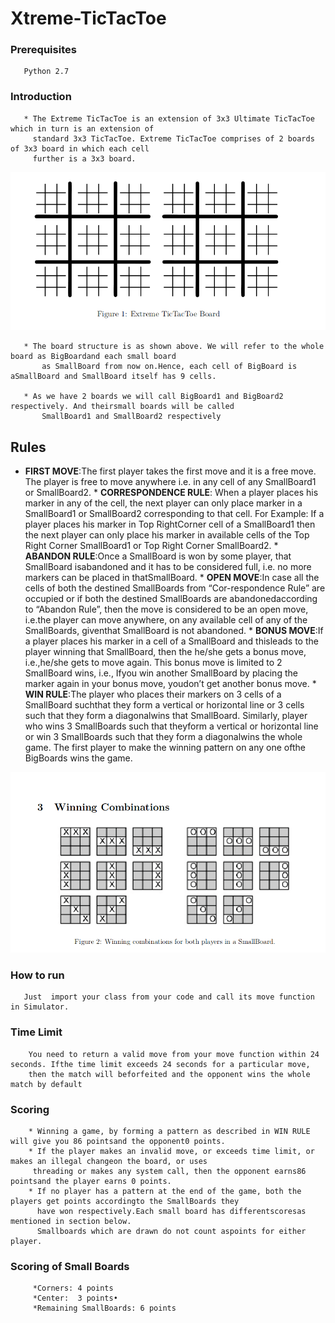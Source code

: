 # Xtreme-TicTacToe

### Prerequisites
       Python 2.7
       
### Introduction
       * The Extreme TicTacToe is an extension of 3x3 Ultimate TicTacToe which in turn is an extension of
         standard 3x3 TicTacToe. Extreme TicTacToe comprises of 2 boards of 3x3 board in which each cell
         further is a 3x3 board.

   ![alt text](./images/board.png)
  
       * The board structure is as shown above. We will refer to the whole board as BigBoardand each small board
           as SmallBoard from now on.Hence, each cell of BigBoard is aSmallBoard and SmallBoard itself has 9 cells.

       * As we have 2 boards we will call BigBoard1 and BigBoard2 respectively. And theirsmall boards will be called
           SmallBoard1 and SmallBoard2 respectively

  
  ## Rules
   * **FIRST MOVE**:The first player takes the first move and it is a free move. The player is free to move anywhere i.e.
               in any cell of any SmallBoard1 or SmallBoard2.
         * **CORRESPONDENCE RULE**: When a player places his marker in any of the cell, the next player can only place marker in 
               a SmallBoard1 or SmallBoard2 corresponding to that cell. For Example: If a player places his marker in Top RightCorner
               cell of a SmallBoard1 then the next player can only place his marker in available cells of the Top Right Corner SmallBoard1
               or Top Right Corner SmallBoard2.
         * **ABANDON RULE**:Once a SmallBoard is won by some player, that SmallBoard isabandoned and it has to be considered full, 
               i.e. no more markers can be placed in thatSmallBoard.
         * **OPEN MOVE**:In case all the cells of both the destined SmallBoards from “Cor-respondence Rule” are occupied or if both
               the destined SmallBoards are abandonedaccording to “Abandon Rule”, then the move is considered to be an open move, 
               i.e.the player can move anywhere, on any available cell of any of the SmallBoards, giventhat SmallBoard is not abandoned.
         * **BONUS MOVE**:If a player places his marker in a cell of a SmallBoard and thisleads to the player winning that SmallBoard,
               then the he/she gets a bonus move, i.e.,he/she gets to move again. This bonus move is limited to 2 SmallBoard wins, 
               i.e., Ifyou win another SmallBoard by placing the marker again in your bonus move, youdon’t get another bonus move.
         *  **WIN RULE**:The player who places their markers on 3 cells of a SmallBoard suchthat they form a vertical or horizontal line or 
               3 cells such that they form a diagonalwins that SmallBoard. Similarly, player who wins 3 SmallBoards such that theyform a vertical
               or horizontal line or win 3 SmallBoards such that they form a diagonalwins the whole game. The first player to make the winning pattern 
               on any one ofthe BigBoards wins the game.
        
   
   ![alt text](./images/winning_combs.png)
   
   ### How to run
       Just  import your class from your code and call its move function in Simulator.
       
   ### Time Limit
        You need to return a valid move from your move function within 24 seconds. Ifthe time limit exceeds 24 seconds for a particular move,
        then the match will beforfeited and the opponent wins the whole match by default
        
   ### Scoring
        * Winning a game, by forming a pattern as described in WIN RULE will give you 86 pointsand the opponent0 points.
        * If the player makes an invalid move, or exceeds time limit, or makes an illegal changeon the board, or uses 
         threading or makes any system call, then the opponent earns86 pointsand the player earns 0 points.
        * If no player has a pattern at the end of the game, both the players get points accordingto the SmallBoards they 
          have won respectively.Each small board has differentscoresas mentioned in section below.
          Smallboards which are drawn do not count aspoints for either player.
   ### Scoring of Small Boards
         *Corners: 4 points
         *Center:  3 points•
         *Remaining SmallBoards: 6 points
   
 
   
   
